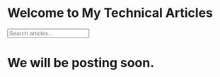 # Welcome to My Technical Articles
<input type="text" id="search-input" placeholder="Search articles..." />
<script src="/Linkedin_Articles/assets/js/search.js"></script>

# We will be posting soon.